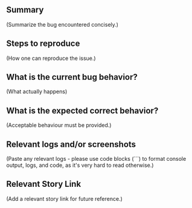 ## Summary

(Summarize the bug encountered concisely.)

## Steps to reproduce
(How one can reproduce the issue.)

## What is the current bug behavior?

(What actually happens)

## What is the expected correct behavior?

(Acceptable behaviour must be provided.)

## Relevant logs and/or screenshots

(Paste any relevant logs - please use code blocks (```) to format console output, logs, and code, as
it's very hard to read otherwise.)

## Relevant Story Link
(Add a relevant story link for future reference.)
